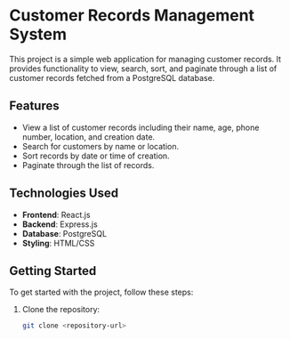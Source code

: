 # Customer Records Management System

This project is a simple web application for managing customer records. It provides functionality to view, search, sort, and paginate through a list of customer records fetched from a PostgreSQL database.

## Features

- View a list of customer records including their name, age, phone number, location, and creation date.
- Search for customers by name or location.
- Sort records by date or time of creation.
- Paginate through the list of records.

## Technologies Used

- **Frontend**: React.js
- **Backend**: Express.js
- **Database**: PostgreSQL
- **Styling**: HTML/CSS

## Getting Started

To get started with the project, follow these steps:

1. Clone the repository:
   ```bash
   git clone <repository-url>
